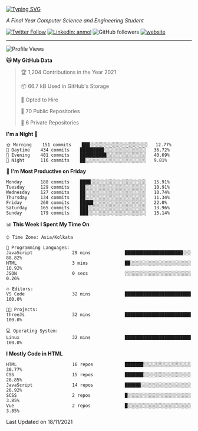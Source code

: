 [![Typing SVG](https://readme-typing-svg.herokuapp.com?lines=HI%2C+I'm+Tonal;I'm+a+MEVN+Stack+Developer)](https://git.io/typing-svg)

<p><em>A Final Year Computer Science and Engineering Student</em></p>

[![Twitter Follow](https://img.shields.io/twitter/follow/tonalmathew?style=flat)](https://twitter.com/intent/follow?screen_name=tonalmathew)
[![Linkedin: anmol](https://img.shields.io/badge/tonal-mathew?style=flat-square&logo=Linkedin&logoColor=white&link=https://www.linkedin.com/in/tonal-mathew/)](https://www.linkedin.com/in/tonal-mathew/)
![GitHub followers](https://img.shields.io/github/followers/tonalmathew?label=Follow&style=social)
[![website](https://img.shields.io/badge/Website-46a2f1.svg?&style=flat-square&logo=Google-Chrome&logoColor=white&link=http://tonalmathew.github.io/)](http://tonalmathew.github.io/)

---
<!--START_SECTION:waka-->
![Profile Views](http://img.shields.io/badge/Profile%20Views-1-blue)

**🐱 My GitHub Data** 

> 🏆 1,204 Contributions in the Year 2021
 > 
> 📦 66.7 kB Used in GitHub's Storage 
 > 
> 💼 Opted to Hire
 > 
> 📜 70 Public Repositories 
 > 
> 🔑 6 Private Repositories  
 > 
**I'm a Night 🦉** 

```text
🌞 Morning    151 commits    ███░░░░░░░░░░░░░░░░░░░░░░   12.77% 
🌆 Daytime    434 commits    █████████░░░░░░░░░░░░░░░░   36.72% 
🌃 Evening    481 commits    ██████████░░░░░░░░░░░░░░░   40.69% 
🌙 Night      116 commits    ██░░░░░░░░░░░░░░░░░░░░░░░   9.81%

```
📅 **I'm Most Productive on Friday** 

```text
Monday       188 commits    ████░░░░░░░░░░░░░░░░░░░░░   15.91% 
Tuesday      129 commits    ██░░░░░░░░░░░░░░░░░░░░░░░   10.91% 
Wednesday    127 commits    ██░░░░░░░░░░░░░░░░░░░░░░░   10.74% 
Thursday     134 commits    ██░░░░░░░░░░░░░░░░░░░░░░░   11.34% 
Friday       260 commits    █████░░░░░░░░░░░░░░░░░░░░   22.0% 
Saturday     165 commits    ███░░░░░░░░░░░░░░░░░░░░░░   13.96% 
Sunday       179 commits    ███░░░░░░░░░░░░░░░░░░░░░░   15.14%

```


📊 **This Week I Spent My Time On** 

```text
⌚︎ Time Zone: Asia/Kolkata

💬 Programming Languages: 
JavaScript               29 mins             ██████████████████████░░░   88.82% 
HTML                     3 mins              ██░░░░░░░░░░░░░░░░░░░░░░░   10.92% 
JSON                     0 secs              ░░░░░░░░░░░░░░░░░░░░░░░░░   0.26%

🔥 Editors: 
VS Code                  32 mins             █████████████████████████   100.0%

🐱‍💻 Projects: 
threeJs                  32 mins             █████████████████████████   100.0%

💻 Operating System: 
Linux                    32 mins             █████████████████████████   100.0%

```

**I Mostly Code in HTML** 

```text
HTML                     16 repos            ███████░░░░░░░░░░░░░░░░░░   30.77% 
CSS                      15 repos            ███████░░░░░░░░░░░░░░░░░░   28.85% 
JavaScript               14 repos            ██████░░░░░░░░░░░░░░░░░░░   26.92% 
SCSS                     2 repos             █░░░░░░░░░░░░░░░░░░░░░░░░   3.85% 
Vue                      2 repos             █░░░░░░░░░░░░░░░░░░░░░░░░   3.85%

```



 Last Updated on 18/11/2021
<!--END_SECTION:waka-->

